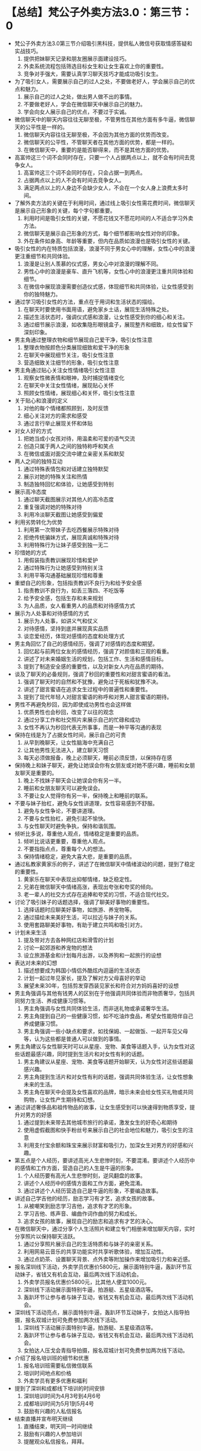 # 【总结】梵公子外卖方法3.0：第三节：0

-   梵公子外卖方法3.0第三节介绍吸引黑科技，提供私人微信号获取情感答疑和实战技巧。
    1.  提供把妹聊天记录和朋友圈展示面建设技巧。
    2.  外卖系统流程包括筛选目标女生和让女生喜欢上你的重要性。
    3.  竞争对手强大，需要认真学习聊天技巧才能成功吸引女生。
-   为了吸引女人，需要展示自己的过人之处，不要做老好人，学会展示自己的优点和魅力。
    1.  展示自己的过人之处，做出男人做不出的事情。
    2.  不要做老好人，学会在微信聊天中展示自己的魅力。
    3.  学会向女人展示自己的优点，不要过于实诚。
-   微信聊天中的聊天内容往往无聊至极，不管男性在其他方面有多牛逼，微信聊天的公平性是一样的。
    1.  微信聊天内容往往无聊至极，不会因为其他方面的优势而改变。
    2.  微信聊天的公平性，不管聊天者在其他方面的优势，都是一样的。
    3.  在微信聊天中，重要的是能否聊得来，而不是其他方面的优势。
-   高富帅这三个词不会同时存在，只要一个人占据两点以上，就不会有时间去竞争女人。
    1.  高富帅这三个词不会同时存在，只会占据一到两点。
    2.  占据两点以上的人不会有时间去竞争女人。
    3.  满足两点以上的人身边不会缺少女人，不会在一个女人身上浪费太多时间。
-   了解外卖方法的关键在于利用时间，通过线上吸引女性需花费时间，微信聊天是展示自己形象的关键，每个字句都重要。
    1.  利用时间是吸引女性的关键，不愿花钱又不愿花时间的人不适合学习外卖方法。
    2.  微信聊天是展示自己形象的方式，每个细节都影响女性对你的印象。
    3.  外在条件如身高、年龄等重要，但内在品质如浪漫也是吸引女性的关键。
-   吸引女性的内在特质包括浪漫，浪漫不同于男女心中的理解，女性心中的浪漫更注重细节和共同体验。
    1.  浪漫是让别人羡慕的仪式感，男女心中对浪漫的理解不同。
    2.  男性心中的浪漫是豪车、直升飞机等，女性心中的浪漫更注重共同体验和细节。
    3.  在微信中展现浪漫需要创造仪式感，体现细节和共同体验，让女性感受到你的独特魅力。
-   通过学习吸引女性的方法，重点在于用词和生活状态的描绘。
    1.  在聊天时要使用书面用语，避免家乡土话，展现生活特殊之处。
    2.  描述生活状态时，强调仪式感和浪漫，让女性感受到你的细心和关注。
    3.  通过细节展示浪漫，如收集隐形眼镜盒子，展现整齐和细致，给女性留下深刻印象。
-   男主角通过整理衣物和细节展现自己爱干净，吸引女性注意
    1.  整理衣物按颜色分类展现细致和爱干净的形象
    2.  在聊天中展现细节关注，吸引女性注意
    3.  营造细致关注细节的形象，吸引女性注意
-   男主角通过贴心关注女性情绪吸引女性注意
    1.  观察女性微表情和眼神，及时捕捉情绪变化
    2.  在聊天中关注女性情绪，展现贴心关怀
    3.  照顾女性情绪，展现细心和关怀，吸引女性注意
-   关于贴心和浪漫的定义
    1.  对他的每个情绪都照顾到，及时反馈
    2.  细心关注对方的需求和感受
    3.  通过言行举止展现关怀和体贴
-   对女人好的方式
    1.  把她当成小女孩对待，用温柔和可爱的语气交流
    2.  创造只属于两人之间的独特称呼和笑点
    3.  在微信或面对面交流中建立亲密关系和默契
-   两人之间的独特互动
    1.  通过特殊表情包和对话建立独特默契
    2.  展示对她的特殊关注和热情
    3.  制造独特回忆和体验，让她感受到特别
-   展示高冷态度
    1.  通过聊天截图展示对其他人的高冷态度
    2.  重复强调对她的特殊对待
    3.  利用冷淡聊天截图让她感受到偏爱
-   利用劣势转化为优势
    1.  利用第一次带妹子去吃西餐展示特殊对待
    2.  拒绝传统骗妹方式，展现真诚和特殊对待
    3.  利用特殊行为让妹子感受到独一无二
-   珍惜她的方式
    1.  用假装指责教训展现珍惜和爱护
    2.  通过特殊行为让她感受到特别关注
    3.  利用平等沟通基础展现珍惜和尊重
-   重塑自己的形象，包括指责教训不良行为和给予安全感
    1.  指责教训不良行为，如丢三落四、不吃饭等
    2.  给予安全感，包括生存和未来规划
    3.  为人品质，女人看重男人的品质和对待感情方式
-   展示为人处事和对待感情的方式
    1.  展示为人处事，如讲义气和仗义
    2.  对待感情，坚持到底并展现真实品质
    3.  谈恋爱经历，体现对感情的态度和处理方式
-   男主角回忆了自己的感情经历，强调了对感情的态度和期望。
    1.  回忆起与前两位女友的感情经历，强调了对颜值和三观的看重。
    2.  讲述了对未来婚姻生活的规划，包括工作、生活和感情目标。
    3.  提到了制造安全感的重要性，以及对新女人内在品质的期待。
-   谈及了聊天的必备规则，强调了秒回的重要性和对甜言蜜语的看法。
    1.  强调了聊天时的自然和不犹豫，避免过于死板和犹豫不决。
    2.  讲述了甜言蜜语在追求女生过程中的普遍性和重要性。
    3.  提到了现代年轻人对甜言蜜语的称呼和对男人甜言蜜语的期待。
-   男性不再避免秒回，因为即使成功男性也会这样做
    1.  优质男性也会秒回，改变了以往的观念
    2.  通过分享工作和社交照片来展示自己的忙碌和成功
    3.  女性不再认为秒回代表无所事事，而是一种平等沟通的表现
-   保持在线是为了占据女性时间，展示自己的可贵
    1.  从早到晚聊天，让女性脑海中充满自己
    2.  让其他男性无法进入，建立聊天习惯
    3.  每天必须做报备，晚上必须聊天，睡前必须反馈，以保持存在感
-   保持晚上和妹子聊天，避免让她误会你有女朋友或对她不感兴趣，睡前和女朋友聊天是重要的。
    1.  晚上不找妹子聊天会让她误会你有另一半。
    2.  睡前和女朋友聊天可以避免误会。
    3.  不要让女人觉得你有另一半，保持晚上和睡前的联系。
-   不要与妹子抬杠，避免与女性讲道理，女性容易感到不舒服。
    1.  避免与女性争论，不要讲道理。
    2.  不要与女性抬杠，避免引起不愉快。
    3.  与女性聊天时避免争执，保持和谐氛围。
-   倾听比多说，尊重他人观点，情绪稳定是重要的品质。
    1.  倾听比说话更重要，尊重他人观点。
    2.  不要指指点点，尊重每个人的想法。
    3.  保持情绪稳定，避免大喜大悲，是重要的品质。
-   通过私教家黄家乐的例子，讲述了在微信聊天中情绪波动的问题，提到了稳定的重要性。
    1.  黄家乐在聊天中表现出抑郁情绪，缺乏稳定性。
    2.  兄弟在微信聊天中情绪高涨，表现出夸张和夸奖的倾向。
    3.  老一辈人的社交方式存在追捧和夸奖的习惯，不适合现代社交。
-   讨论了吸引妹子的话题选择，强调了聊美好事物的重要性。
    1.  选择话题时应聊美好事物，如旅游、养宠物等。
    2.  通过描绘未来美好生活，可以拉近与妹子的关系。
    3.  使用套路聊美好事物，有助于建立共鸣和吸引对方。
-   计划未来生活
    1.  提及带对方去各种网红店和滑雪的计划
    2.  讨论一起郊游和养宠物的想法
    3.  设立旅游基金和计划每月出游，以及养狗和一起旅行的设想
-   表达对未来的幻想
    1.  描述想要成为韩国小情侣外酷炫内逗逼的生活状态
    2.  计划一起过年见家长，提及了解对方父母喜好的举动
    3.  展望未来30年，包括剪发穿西装见家长和符合对方妈妈喜好的设想
-   男主角强调与其他有钱男人的区别在于他强调共同体验而非物质奢华，包括共同努力生活、养成健康习惯等。
    1.  男主角强调与女性共同体验生活，而非送礼物或承诺奢华生活。
    2.  男主角提到自己的一些健康习惯，如不吃油炸食品，希望女性能陪伴自己养成健康习惯。
    3.  男主角强调一些小缺点和要求，如找保姆、一起做饭、一起开车见父母等，认为这些都是普通人可以做到的事情。
-   男主角建议与女性聊天时可以从星座、宠物、美食等话题入手，认为女性对这些话题最感兴趣，同时提到生活片和对女性有利的话题。
    1.  男主角建议从星座、宠物、美食等话题开始聊天，认为女性对这些话题最感兴趣。
    2.  男主角提到生活片和对女性有利的话题，强调共同体验生活，让女性想象未来的生活。
    3.  男主角在聊天中会提及女性喜欢的品牌，暗示未来会给女性买礼物或共同购物，让女性产生期待和幻想。
-   通过讲述奢侈品和祖传物品的故事，让女生感受到可以快速得到物质享受，提升对男方的好感
    1.  通过提到未来带去其他城市旅行的承诺，激发女生的好奇心和期待
    2.  使用虚假截图和快手粉丝号来展示自己的社会地位和魅力，吸引女生的注意
    3.  利用支付宝余额和珠宝来展示财富和吸引力，加深女生对男方的好感和兴趣。
-   第五点是个人经历，要讲述高光人生悲惨时刻，不要混淆。要讲述个人经历中的感情和工作方面，营造自己的人生是牛逼的形象。
    1.  个人经历要有高光人生悲惨时刻，逆风翻盘的故事。
    2.  讲述个人经历中的感情方面和工作方面，避免混淆。
    3.  通过讲述个人经历营造自己是牛逼的形象，不要编造故事。
-   讲述自己学吉他的经历，励志学习有才艺，追求女孩的故事。
    1.  从被嘲笑到励志学习吉他，追求有才艺的形象。
    2.  学习吉他、练声音、编曲作词作曲的努力和成长。
    3.  追求女孩的故事，展现自己的励志和追求有才艺的决心。
-   在微信聊天中，通过分享个人生活照片和建立专门相册来增加聊天内容，实时分享照片以保持聊天活跃。
    1.  通过分享照片展示自己的生活特质和与妹子的亲密关系。
    2.  利用网易云音乐的共享功能实时共享听歌体验，增加互动性。
    3.  通过点奶茶、设置聊天背景、点外卖等附加操作来增加吸引力和亲近感。
-   报名深圳线下活动，外卖学员优惠价5800元，展示面特别牛逼，轰趴环节互动妹子，省钱又有机会互动，最后两次线下活动机会。
    1.  外卖学员报名优惠价5800元，比其他人便宜1000元。
    2.  深圳线下活动展示面特别牛逼，拍游艇、五星级酒店等。
    3.  轰趴环节让参与者与妹子互动，省钱又有机会互动，最后两次线下活动机会。
-   深圳线下活动亮点，展示面特别牛逼，轰趴环节互动妹子，女拍达人指导拍摄，报名双城计划可免费参加两次线下活动。
    1.  深圳线下活动展示面特别牛逼，拍游艇、五星级酒店等。
    2.  轰趴环节让参与者与妹子互动，省钱又有机会互动，最后两次线下活动机会。
    3.  女拍达人压戈会青指导拍摄，报名双城计划可免费参加两次线下活动。
-   介绍了报名培训班的细节和优惠
    1.  报名培训班需要私信微信联系
    2.  培训时间地点和价格
    3.  外卖学员有更多优惠和福利
-   提到了深圳和成都线下培训的时间安排
    1.  深圳培训时间为4月3号到4月6号
    2.  成都培训时间为5月1到5月4号
    3.  鼓励有兴趣的人私信报名
-   结束直播并宣布明天继续
    1.  直播结束，明天同一时间继续
    2.  鼓励有兴趣的人参加培训
    3.  提醒观众私信报名，拜拜。